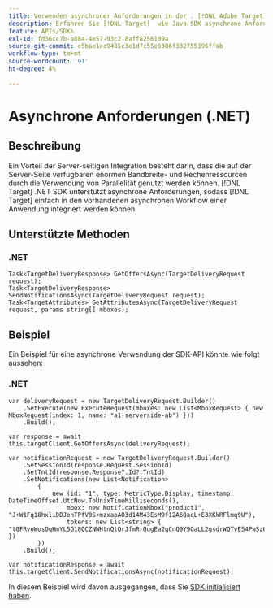 ```yaml
---
title: Verwenden asynchroner Anforderungen in der . [!DNL Adobe Target] -SDK
description: Erfahren Sie [!DNL Target]  wie Java SDK asynchrone Anforderungen unterstützt, wodurch die effektive Zielzeit auf null reduziert werden kann.
feature: APIs/SDKs
exl-id: fd36cc7b-a884-4e57-93c2-8aff8256109a
source-git-commit: e5bae1ac9485c3e1d7c55e6386f332755196ffab
workflow-type: tm+mt
source-wordcount: '91'
ht-degree: 4%

---
```


# Asynchrone Anforderungen (.NET)

## Beschreibung

Ein Vorteil der Server-seitigen Integration besteht darin, dass die auf der Server-Seite verfügbaren enormen Bandbreite- und Rechenressourcen durch die Verwendung von Parallelität genutzt werden können. [!DNL Target] .NET SDK unterstützt asynchrone Anforderungen, sodass [!DNL Target] einfach in den vorhandenen asynchronen Workflow einer Anwendung integriert werden können.

## Unterstützte Methoden

### \.NET

```dotnet {line-numbers="true"}
Task<TargetDeliveryResponse> GetOffersAsync(TargetDeliveryRequest request);
Task<TargetDeliveryResponse> SendNotificationsAsync(TargetDeliveryRequest request);
Task<TargetAttributes> GetAttributesAsync(TargetDeliveryRequest request, params string[] mboxes);
```

## Beispiel

Ein Beispiel für eine asynchrone Verwendung der SDK-API könnte wie folgt aussehen:

### \.NET

```dotnet {line-numbers="true"}
var deliveryRequest = new TargetDeliveryRequest.Builder()
    .SetExecute(new ExecuteRequest(mboxes: new List<MboxRequest> { new MboxRequest(index: 1, name: "a1-serverside-ab") }))
    .Build();

var response = await this.targetClient.GetOffersAsync(deliveryRequest);

var notificationRequest = new TargetDeliveryRequest.Builder()
    .SetSessionId(response.Request.SessionId)
    .SetTntId(response.Response?.Id?.TntId)
    .SetNotifications(new List<Notification>
        {
            new (id: "1", type: MetricType.Display, timestamp: DateTimeOffset.UtcNow.ToUnixTimeMilliseconds(),
                mbox: new NotificationMbox("product1", "J+W1Fq18hxliDDJonTPfV0S+mzxapAO3d14M43EsM9f12A6QaqL+E3XKkRFlmq9U"),
                tokens: new List<string> { "t0FRvoWosOqHmYL5G18QCZNWHtnQtQrJfmRrQugEa2qCnQ9Y9OaLL2gsdrWQTvE54PwSz67rmXWmSnkXpSSS2Q==" })
        })
    .Build();

var notificationResponse = await this.targetClient.SendNotificationsAsync(notificationRequest);
```

In diesem Beispiel wird davon ausgegangen, dass Sie [SDK initialisiert haben](initialize-sdk.md).
